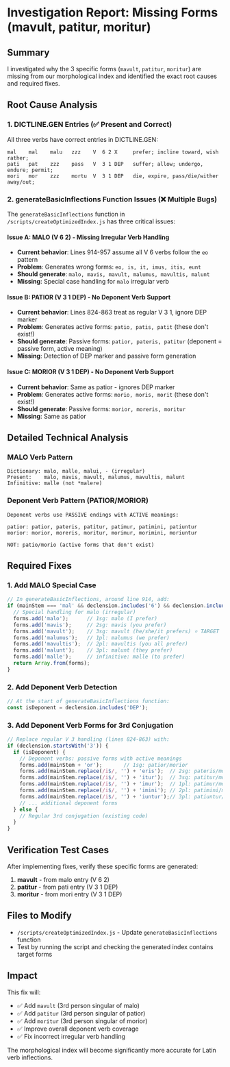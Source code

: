 # Investigation Report: Missing Forms (mavult, patitur, moritur)

## Summary

I investigated why the 3 specific forms (`mavult`, `patitur`, `moritur`) are missing from our morphological index and identified the exact root causes and required fixes.

## Root Cause Analysis

### 1. DICTLINE.GEN Entries (✅ Present and Correct)

All three verbs have correct entries in DICTLINE.GEN:

```
mal    mal    malu   zzz    V  6 2 X     prefer; incline toward, wish rather;
pati   pat    zzz    pass   V  3 1 DEP   suffer; allow; undergo, endure; permit;
mori   mor    zzz    mortu  V  3 1 DEP   die, expire, pass/die/wither away/out;
```

### 2. generateBasicInflections Function Issues (❌ Multiple Bugs)

The `generateBasicInflections` function in `/scripts/createOptimizedIndex.js` has three critical issues:

#### Issue A: MALO (V 6 2) - Missing Irregular Verb Handling
- **Current behavior**: Lines 914-957 assume all V 6 verbs follow the `eo` pattern
- **Problem**: Generates wrong forms: `eo, is, it, imus, itis, eunt`
- **Should generate**: `malo, mavis, mavult, malumus, mavultis, malunt`
- **Missing**: Special case handling for `malo` irregular verb

#### Issue B: PATIOR (V 3 1 DEP) - No Deponent Verb Support  
- **Current behavior**: Lines 824-863 treat as regular V 3 1, ignore DEP marker
- **Problem**: Generates active forms: `patio, patis, patit` (these don't exist!)
- **Should generate**: Passive forms: `patior, pateris, patitur` (deponent = passive form, active meaning)
- **Missing**: Detection of DEP marker and passive form generation

#### Issue C: MORIOR (V 3 1 DEP) - No Deponent Verb Support
- **Current behavior**: Same as patior - ignores DEP marker
- **Problem**: Generates active forms: `morio, moris, morit` (these don't exist!)
- **Should generate**: Passive forms: `morior, moreris, moritur`
- **Missing**: Same as patior

## Detailed Technical Analysis

### MALO Verb Pattern
```
Dictionary: malo, malle, malui, - (irregular)
Present:    malo, mavis, mavult, malumus, mavultis, malunt
Infinitive: malle (not *malere)
```

### Deponent Verb Pattern (PATIOR/MORIOR)
```
Deponent verbs use PASSIVE endings with ACTIVE meanings:

patior: patior, pateris, patitur, patimur, patimini, patiuntur
morior: morior, moreris, moritur, morimur, morimini, moriuntur

NOT: patio/morio (active forms that don't exist)
```

## Required Fixes

### 1. Add MALO Special Case
```javascript
// In generateBasicInflections, around line 914, add:
if (mainStem === 'mal' && declension.includes('6') && declension.includes('2')) {
  // Special handling for malo (irregular)
  forms.add('malo');      // 1sg: malo (I prefer)
  forms.add('mavis');     // 2sg: mavis (you prefer)  
  forms.add('mavult');    // 3sg: mavult (he/she/it prefers) ⭐ TARGET
  forms.add('malumus');   // 1pl: malumus (we prefer)
  forms.add('mavultis');  // 2pl: mavultis (you all prefer)
  forms.add('malunt');    // 3pl: malunt (they prefer)
  forms.add('malle');     // infinitive: malle (to prefer)
  return Array.from(forms);
}
```

### 2. Add Deponent Verb Detection
```javascript
// At the start of generateBasicInflections function:
const isDeponent = declension.includes('DEP');
```

### 3. Add Deponent Verb Forms for 3rd Conjugation
```javascript
// Replace regular V 3 handling (lines 824-863) with:
if (declension.startsWith('3')) {
  if (isDeponent) {
    // Deponent verbs: passive forms with active meanings
    forms.add(mainStem + 'or');       // 1sg: patior/morior
    forms.add(mainStem.replace(/i$/, '') + 'eris');  // 2sg: pateris/moreris  
    forms.add(mainStem.replace(/i$/, '') + 'itur');  // 3sg: patitur/moritur ⭐ TARGET
    forms.add(mainStem.replace(/i$/, '') + 'imur');  // 1pl: patimur/morimur
    forms.add(mainStem.replace(/i$/, '') + 'imini'); // 2pl: patimini/morimini
    forms.add(mainStem.replace(/i$/, '') + 'iuntur');// 3pl: patiuntur/moriuntur
    // ... additional deponent forms
  } else {
    // Regular 3rd conjugation (existing code)
  }
}
```

## Verification Test Cases

After implementing fixes, verify these specific forms are generated:

1. **mavult** - from malo entry (V 6 2)
2. **patitur** - from pati entry (V 3 1 DEP) 
3. **moritur** - from mori entry (V 3 1 DEP)

## Files to Modify

- `/scripts/createOptimizedIndex.js` - Update `generateBasicInflections` function
- Test by running the script and checking the generated index contains target forms

## Impact

This fix will:
- ✅ Add `mavult` (3rd person singular of malo)
- ✅ Add `patitur` (3rd person singular of patior) 
- ✅ Add `moritur` (3rd person singular of morior)
- ✅ Improve overall deponent verb coverage
- ✅ Fix incorrect irregular verb handling

The morphological index will become significantly more accurate for Latin verb inflections.